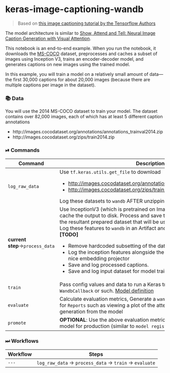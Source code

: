 # keras-image-captioning-wandb
 
> Based on [this image captioning tutorial by the Tensorflow Authors](https://colab.research.google.com/github/tensorflow/docs/blob/master/site/en/tutorials/text/image_captioning.ipynb)

The model architecture is similar to [Show, Attend and Tell: Neural Image Caption Generation with Visual Attention](https://arxiv.org/abs/1502.03044).

This notebook is an end-to-end example. When you run the notebook, it downloads the [MS-COCO](http://cocodataset.org/#home) dataset, preprocesses and caches a subset of images using Inception V3, trains an encoder-decoder model, and generates captions on new images using the trained model.

In this example, you will train a model on a relatively small amount of data—the first 30,000 captions  for about 20,000 images (because there are multiple captions per image in the dataset).

### 📚 Data
You will use the 2014 MS-COCO dataset to train your model. The dataset contains over 82,000 images, each of which has at least 5 different caption annotations

<ul> 
    <li> http://images.cocodataset.org/annotations/annotations_trainval2014.zip </li>
    <li> http://images.cocodataset.org/zips/train2014.zip </li>
</ul>



### ⏯ Commands
| Command | Description |
| --- | --- |
| `log_raw_data` | Use `tf.keras.utils.get_file` to download <ul> <li>http://images.cocodataset.org/annotations/annotations_trainval2014.zip <li>http://images.cocodataset.org/zips/train2014.zip </ul> Log these datasets to `wandb` AFTER unzipping |
| **current step**&rarr;`process_data` | Use InceptionV3 (which is pretrained on Imagenet) to extract features and cache the output to disk. Process and save the associated captions. Save the resultant prepared dataset that will be used to train/evaluate the model. Log these features to `wandb` in an Artifact and/or Table. <br/>**[TODO]**<br/> <ul><li>Remove hardcoded subsetting of the dataset <li>Log the inception features alongside the images in a `wandb.Table` for a nice embedding projector <li>Save and log processed captions. <li>Save and log input dataset for model training/eval </ul> |
| `train` | Pass config values and data to run a Keras training experiment using `WandbCallback` or such. [Model definition](./model) |
| `evaluate` | Calculate evaluation metrics, Generate a `wandb.Table` to yield visualizations for `Reports` such as viewing a plot of the attention map over the text generation from the model |
| `promote` | **OPTIONAL**: Use the above evaluation metrics to grab and promote the best model for production (similar to `model registry`) |

### ⏭ Workflows

| Workflow | Steps |
| --- | --- |
| `---` | `log_raw_data` &rarr; `process_data` &rarr; `train` &rarr; `evaluate` |